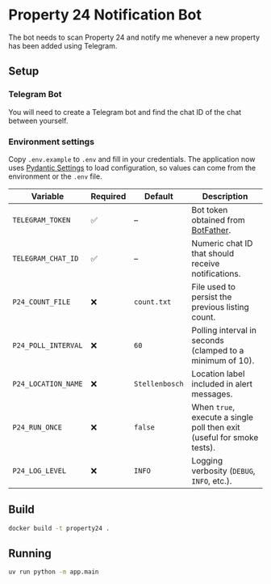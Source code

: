 # Property 24 Notification Bot

The bot needs to scan Property 24 and notify me whenever a new property has been added using Telegram.

## Setup


### Telegram Bot

You will need to create a Telegram bot and find the chat ID of the chat between yourself. 

### Environment settings
Copy `.env.example` to `.env` and fill in your credentials. The application now uses [Pydantic Settings](https://docs.pydantic.dev/latest/concepts/pydantic_settings/) to load configuration, so values can come from the environment or the `.env` file.

| Variable | Required | Default | Description |
| --- | --- | --- | --- |
| `TELEGRAM_TOKEN` | ✅ | – | Bot token obtained from [BotFather](https://core.telegram.org/bots#botfather). |
| `TELEGRAM_CHAT_ID` | ✅ | – | Numeric chat ID that should receive notifications. |
| `P24_COUNT_FILE` | ❌ | `count.txt` | File used to persist the previous listing count. |
| `P24_POLL_INTERVAL` | ❌ | `60` | Polling interval in seconds (clamped to a minimum of 10). |
| `P24_LOCATION_NAME` | ❌ | `Stellenbosch` | Location label included in alert messages. |
| `P24_RUN_ONCE` | ❌ | `false` | When `true`, execute a single poll then exit (useful for smoke tests). |
| `P24_LOG_LEVEL` | ❌ | `INFO` | Logging verbosity (`DEBUG`, `INFO`, etc.). |

## Build

```bash
docker build -t property24 .
```

## Running

```bash
uv run python -m app.main
```